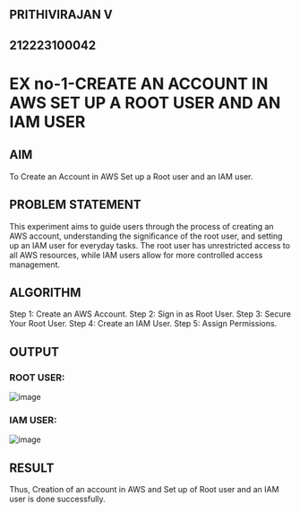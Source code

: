 ## PRITHIVIRAJAN V
## 212223100042
# EX no-1-CREATE AN ACCOUNT IN AWS SET UP A ROOT USER AND AN IAM USER
## AIM
To Create an Account in AWS Set up a Root user and an IAM user.

## PROBLEM STATEMENT
This experiment aims to guide users through the process of creating an AWS account, understanding the significance of the root user, and setting up an IAM user for everyday tasks. The root user has unrestricted access to all AWS resources, while IAM users allow for more controlled access management.

## ALGORITHM
Step 1: Create an AWS Account.
Step 2: Sign in as Root User.
Step 3: Secure Your Root User.
Step 4: Create an IAM User.
Step 5: Assign Permissions.
## OUTPUT
### ROOT USER: 
![image](https://github.com/user-attachments/assets/26a3ddc1-f91e-4d6c-b764-92341c667877)

### IAM USER: 
![image](https://github.com/user-attachments/assets/126288f0-7793-4125-a45d-41a0e8f35adf)

## RESULT
Thus, Creation of an account in AWS and Set up of Root user and an IAM user is done successfully.
